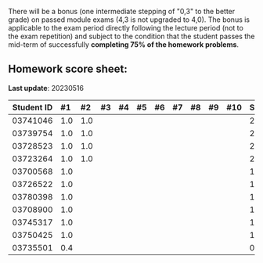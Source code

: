 There will be a bonus (one intermediate stepping of "0,3" to the better grade) on passed module exams (4,3 is not upgraded to 4,0). The bonus is applicable to the exam period directly following the lecture period (not to the exam repetition) and subject to the condition that the student passes the mid-term of successfully **completing 75% of the homework problems**. 


## Homework score sheet:

**Last update**: 20230516

| Student ID | #1   | #2   | #3   | #4   | #5   | #6   | #7   | #8   | #9   | #10  | Sum  |
| ---------- | :--- | :--- | :--- | :--- | :--- | :--- | :--- | :--- | :--- | :--- | :--- |
| 03741046   | 1.0  | 1.0 |  |  |  |  |  |  |  |  | 2.0 |
| 03739754   | 1.0  | 1.0 |  |  |  |  |  |  |  |  | 2.0 |
| 03728523   | 1.0  | 1.0 |  |  |  |  |  |  |  |  | 2.0 |
| 03723264   | 1.0  | 1.0 |  |  |  |  |  |  |  |  | 2.0 |
| 03700568   | 1.0  |  |  |  |  |  |  |  |  |  | 1.0 |
| 03726522   | 1.0  |  |  |  |  |  |  |  |  |  | 1.0 |
| 03780398   | 1.0  |  |  |  |  |  |  |  |  |  | 1.0 |
| 03708900   | 1.0  |  |  |  |  |  |  |  |  |  | 1.0 |
| 03745317   | 1.0  |  |  |  |  |  |  |  |  |  | 1.0 |
| 03750425   | 1.0  |  |  |  |  |  |  |  |  |  | 1.0 |
| 03735501   | 0.4  |  |  |  |  |  |  |  |  |  | 0.4 |


